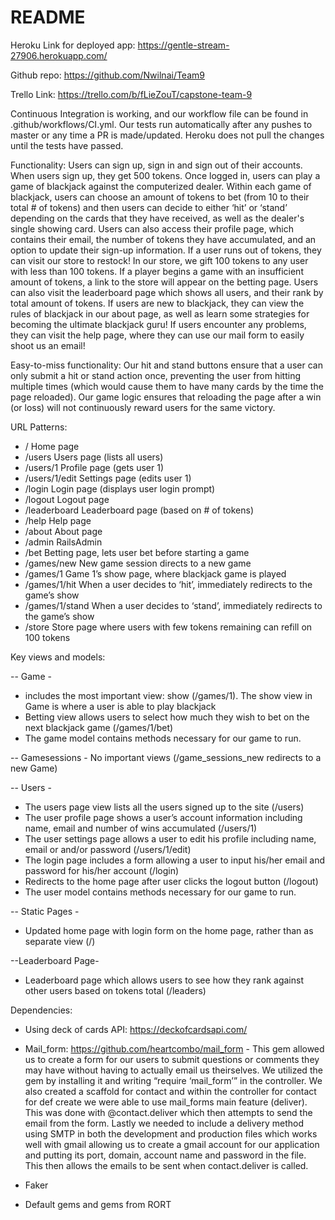 # README

Heroku Link for deployed app: https://gentle-stream-27906.herokuapp.com/

Github repo: https://github.com/Nwilnai/Team9

Trello Link: https://trello.com/b/fLieZouT/capstone-team-9

Continuous Integration is working, and our workflow file can be found in .github/workflows/CI.yml. Our tests run automatically after any pushes to master or any time a PR is made/updated. Heroku does not pull the changes until the tests have passed.

Functionality: Users can sign up, sign in and sign out of their accounts. When users sign up, they get 500 tokens. Once logged in, users can play a game of blackjack against the computerized dealer. Within each game of blackjack, users can choose an amount of tokens to bet (from 10 to their total # of tokens) and then users can decide to either ‘hit’ or ‘stand’ depending on the cards that they have received, as well as the dealer's single showing card. Users can also access their profile page, which contains their email, the number of tokens they have accumulated, and an option to update their sign-up information. If a user runs out of tokens, they can visit our store to restock! In our store, we gift 100 tokens to any user with less than 100 tokens. If a player begins a game with an insufficient amount of tokens, a link to the store will appear on the betting page. Users can also visit the leaderboard page which shows all users, and their rank by total amount of tokens. If users are new to blackjack, they can view the rules of blackjack in our about page, as well as learn some strategies for becoming the ultimate blackjack guru! If users encounter any problems, they can visit the help page, where they can use our mail form to easily shoot us an email!

Easy-to-miss functionality: Our hit and stand buttons ensure that a user can only submit a hit or stand action once, preventing the user from hitting multiple times (which would cause them to have many cards by the time the page reloaded). Our game logic ensures that reloading the page after a win (or loss) will not continuously reward users for the same victory. 

URL Patterns:
- /			        Home page
- /users			Users page (lists all users)
- /users/1		        Profile page (gets user 1)
- /users/1/edit	Settings page (edits user 1)
- /login			Login page (displays user login prompt)
- /logout			Logout page
- /leaderboard                  Leaderboard page (based on # of tokens)
- /help			        Help page
- /about			About page
- /admin                        RailsAdmin
- /bet                          Betting page, lets user bet before starting a game 
- /games/new	                New game session directs to a new game
- /games/1		        Game 1’s show page, where blackjack game is played
- /games/1/hit	                When a user decides to ‘hit’, immediately redirects to the game’s show
- /games/1/stand	        When a user decides to ‘stand’, immediately redirects to the game’s show
- /store                        Store page where users with few tokens remaining can refill on 100 tokens


Key views and models:

-- Game - 
- includes the most important view: show (/games/1). The show view in Game is where a user is able to play blackjack
- Betting view allows users to select how much they wish to bet on the next blackjack game (/games/1/bet)
- The game model contains methods necessary for our game to run.

-- Gamesessions - No important views (/game_sessions_new redirects to a new Game)

-- Users - 

- The users page view lists all the users signed up to the site (/users)	
- The user profile page shows a user’s account information including name, email and number of wins accumulated (/users/1)
- The user settings page allows a user to edit his profile including name, email or and/or password (/users/1/edit)
- The login page includes a form allowing a user to input his/her email and password for his/her account (/login)
- Redirects to the home page after user clicks the logout button (/logout)
- The user model contains methods necessary for our game to run.

-- Static Pages -
- Updated home page with login form on the home page, rather than as separate view (/)

--Leaderboard Page-
- Leaderboard page which allows users to see how they rank against other users based on tokens total (/leaders) 



Dependencies:

- Using deck of cards API: https://deckofcardsapi.com/

- Mail_form: https://github.com/heartcombo/mail_form
        - This gem allowed us to create a form for our users to submit questions or comments they may have without having to actually email us theirselves. We utilized the gem by installing it and writing “require ‘mail_form’” in the controller. We also created a scaffold for contact and within the controller for contact for def create we were able to use mail_forms main feature (deliver). This was done with @contact.deliver which then attempts to send the email from the form. Lastly we needed to include a delivery method using SMTP in both the development and production files which works well with gmail allowing us to create a gmail account for our application and putting its port, domain, account name and password in the file. This then allows the emails to be sent when contact.deliver is called. 

- Faker

- Default gems and gems from RORT
